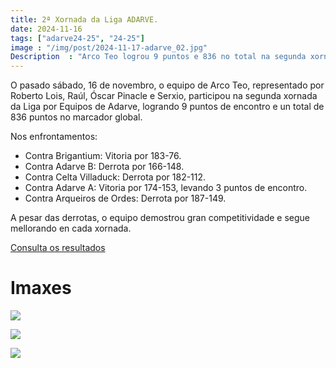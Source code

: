 ```yaml
---
title: 2ª Xornada da Liga ADARVE.
date: 2024-11-16
tags: ["adarve24-25", "24-25"]
image : "/img/post/2024-11-17-adarve_02.jpg"
Description  : "Arco Teo logrou 9 puntos e 836 no total na segunda xornada da Liga por Equipos de Adarve, demostrando gran competitividade e mellora continua."
---
```


O pasado sábado, 16 de novembro, o equipo de Arco Teo, representado por Roberto Lois, Raúl, Óscar Pinacle e Serxio, participou na segunda xornada da Liga por Equipos de Adarve, logrando 9 puntos de encontro e un total de 836 puntos no marcador global.

Nos enfrontamentos:

- Contra Brigantium: Vitoria por 183-76.
- Contra Adarve B: Derrota por 166-148.
- Contra Celta Villaduck: Derrota por 182-112.
- Contra Adarve A: Vitoria por 174-153, levando 3 puntos de encontro.
- Contra Arqueiros de Ordes: Derrota por 187-149.


A pesar das derrotas, o equipo demostrou gran competitividade e segue mellorando en cada xornada. 




[Consulta os resultados](https://docs.google.com/spreadsheets/d/1gygWKIQX21a8ha2O_VllJcGtSTHoihNjnocNm11XQVo/edit?gid=351339145#gid=351339145)


# Imaxes
![](../2024-11-17-raus3-corme/01.jpg)

![](../2024-11-17-raus3-corme/res01.jpg)

![](../2024-11-17-raus3-corme/res02.jpg)